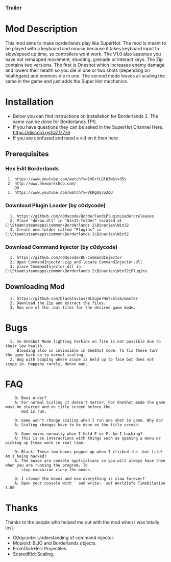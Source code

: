 ### [Trailer](https://discord.gg/QZfz7ze)
# Mod Description
 This mod aims to make borderlands play like SuperHot. The mod is meant to be played with a keyboard and mouse because it takes keyboard input to slow/speed up time, so controllers wont work. The V1.0 also assumes you have not remapped movement, shooting, grenade or interact keys. The Zip contains two versions. The first is Oneshot which increases enemy damage and lowers their health so you die in one or two shots (depending on healthgate) and enemies die in one. The second mode leaves all scaling the same in the game and just adds the Super Hot mechanics.   
# Installation
* Below you can find instructions on installation for Borderlands 2. The same can be done for Borderlands TPS. 
* If you have questions they can be asked in the SuperHot Channel Here. https://discord.gg/QZfz7ze
* If you are confused and need a vid on it then here
## Prerequisites
###  Hex Edit Borderlands 
     1. https://www.youtube.com/watch?v=1VGrfLGl83w&t=35s
     2. http://www.hexworkshop.com/
        OR
     1. https://www.youtube.com/watch?v=VkRgUqru3oU
###  Download Plugin Loader (by c0dycode)  
      1. https://github.com/c0dycode/BorderlandsPluginLoader/releases
      2. Place "ddraw.dll" in "Win32-folder" located at C:\Steam\steamapps\common\Borderlands 2\Binaries\Win32
      3. Create new folder called "Plugins" in C:\Steam\steamapps\common\Borderlands 2\Binaries\Win32
###  Download Command Injector (by c0dycode)
      1. https://github.com/c0dycode/BL-CommandInjector
      2. Open CommandInjector.zip and locate CommandInjector.dll
      3. place CommandInjector.dll in C:\Steam\steamapps\common\Borderlands 2\Binaries\Win32\Plugins
##   Downloading Mod
      1. https://github.com/blacktavius/BLSuperHot/blob/master
      2. Download the Zip and extract the files.
      3. Run one of the .bat files for the desired game mode.
#     Bugs
      1. In OneShot Mode lighting Varkids on fire is not possible due to their low health. 
         Blooding also is invincible in OneShot mode. To fix these turn the game back on to normal scaling.
      2. Bug with Scoping where scope is held up to face but does not scope in. Happens rarely, dunno man. 
# FAQ 
        Q: Boot order?
        A: For normal Scaling it doesn't matter. For OneShot mode the game must be started and on title screen before the 
           mod is run. 

        Q: Game won't change scaling when I run one shot in game. Why do?
        A: Scaling changes have to be done on the title screen. 

        Q: Game moves normally when I hold E or F. Am I hacking?
        A: This is so interactions with things such as opening a menu or picking up Items work in real time.
 
        Q: Black! These two boxes popped up when I clicked the .bat file! Am I being hacked?
        A: The boxes are console applications so you will always have then when you are running the program. To 
           stop execution close the boxes.
 
        Q: I closed the boxes and now everything is slow forever?
        A: Open your console with ` and write:  set WorldInfo TimeDilation 1.00
# Thanks
Thanks to the people who helped me out with the mod when I was totally lost.
* C0dycode: Understanding of command injector.
* Mopioid: BLIO and Borderlands objects.
* FromDarkHell: Projectiles.
* ScaredKid: Scaling.
